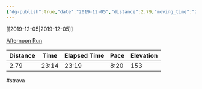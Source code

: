 ```yaml
---
{"dg-publish":true,"date":"2019-12-05","distance":2.79,"moving_time":"23:14","elapsed_time":"23:19","pace":"8:20","total_elevation_gain":153,"url":"https://www.strava.com/activities/2915865523","permalink":"/01-personal/strava/2019-12-05-afternoon-run/","dgPassFrontmatter":true}
---
```



[[2019-12-05\|2019-12-05]]

[Afternoon Run](https://www.strava.com/activities/2915865523)

| Distance | Time  | Elapsed Time | Pace | Elevation |
| -------- | ----- | ------------ | ---- | --------- |
| 2.79     | 23:14 | 23:19        | 8:20 | 153       |




#strava

